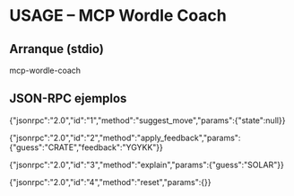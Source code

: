 # USAGE – MCP Wordle Coach

## Arranque (stdio)
mcp-wordle-coach

## JSON-RPC ejemplos
{"jsonrpc":"2.0","id":"1","method":"suggest_move","params":{"state":null}}

{"jsonrpc":"2.0","id":"2","method":"apply_feedback","params":{"guess":"CRATE","feedback":"YGYKK"}}

{"jsonrpc":"2.0","id":"3","method":"explain","params":{"guess":"SOLAR"}}

{"jsonrpc":"2.0","id":"4","method":"reset","params":{}}
